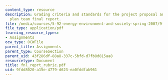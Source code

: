 ```yaml
---
content_type: resource
description: Grading criteria and standards for the project proposal and management
  plan team final report.
file: /media/courses/5-92-energy-environment-and-society-spring-2007/9fdd8020a15e4779d623ea0fddfab961_fnl_reprt_rubric.pdf
file_type: application/pdf
learning_resource_types:
- Assignments
ocw_type: OCWFile
parent_title: Assignments
parent_type: CourseSection
parent_uid: 43f286df-88a8-337c-5bfd-d7fb8d815aa8
resourcetype: Document
title: fnl_reprt_rubric.pdf
uid: 9fdd8020-a15e-4779-d623-ea0fddfab961
---
```

